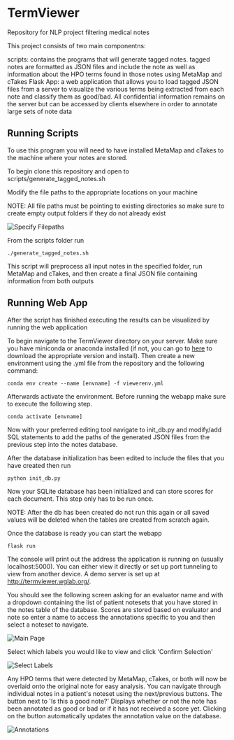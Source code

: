 # TermViewer
Repository for NLP project filtering medical notes

This project consists of two main componentns: 

scripts: contains the programs that will generate tagged notes. tagged notes are formatted as JSON files and include the note as well as information about the HPO terms found in those notes using MetaMap and cTakes
Flask App: a web application that allows you to load tagged JSON files from a server to visualize the various terms being extracted from each note and classify them as good/bad. All confidential information remains on the server but can be accessed by clients elsewhere in order to annotate large sets of note data   

## Running Scripts
To use this program you will need to have installed MetaMap and cTakes to the machine where your notes are stored.

To begin clone this repository and open to scripts/generate_tagged_notes.sh 

Modify the file paths to the appropriate locations on your machine

NOTE: All file paths must be pointing to existing directories so make sure to create empty output folders if they do not already exist 

![Specify Filepaths](https://github.com/WGLab/nlp_notes/blob/main/docs/images/filepaths.PNG)

From the scripts folder run
```
./generate_tagged_notes.sh 
```

This script will preprocess all input notes in the specified folder, run MetaMap and cTakes, and then create a final JSON file containing information from both outputs

## Running Web App

After the script has finished executing the results can be visualized by running the web application 

To begin navigate to the TermViewer directory on your server. Make sure you have miniconda or anaconda installed (if not, you can go to [here](https://docs.conda.io/en/latest/miniconda.html) to download the appropriate version and install). Then create a new environment using the .yml file from the repository and the following command: 

```
conda env create --name [envname] -f viewerenv.yml
```

Afterwards activate the environment. Before running the webapp make sure to execute the following step.   

```
conda activate [envname]
```

Now with your preferred editing tool navigate to init_db.py and modify/add SQL statements to add the paths of the generated JSON files from the previous step into the notes database. 

After the database initialization has been edited to include the files that you have created then run 

```
python init_db.py
```

Now your SQLite database has been initialized and can store scores for each document. This step only has to be run once. 

NOTE: After the db has been created do not run this again or all saved values will be deleted when the tables are created from scratch again.

Once the database is ready you can start the webapp 

```
flask run
```

The console will print out the address the application is running on (usually localhost:5000). You can either view it directly or set up port tunneling to view from another device. A demo server is set up at http://termviewer.wglab.org/.

You should see the following screen asking for an evaluator name and with a dropdown containing the list of patient notesets that you have stored in the notes table of the database. Scores are stored based on evaluator and note so enter a name to access the annotations specific to you and then select a noteset to navigate. 

![Main Page](https://user-images.githubusercontent.com/13920834/155355724-bdff8f3a-7e40-489f-9699-b3be1bd8b788.png)

Select which labels you would like to view and click 'Confirm Selection'

![Select Labels](https://user-images.githubusercontent.com/13920834/155356136-3a4f1de0-28b7-40bd-9c91-92cedeef958f.png)

Any HPO terms that were detected by MetaMap, cTakes, or both will now be overlaid onto the original note for easy analysis. You can navigate through individual notes in a patient's noteset using the next/previous buttons. The button next to 'Is this a good note?' Displays whether or not the note has been annotated as good or bad or if it has not received a score yet. Clicking on the button automatically updates the annotation value on the database.

![Annotations](https://user-images.githubusercontent.com/13920834/155356857-08ea90d4-d477-4e95-92eb-021ba21e5600.png)

